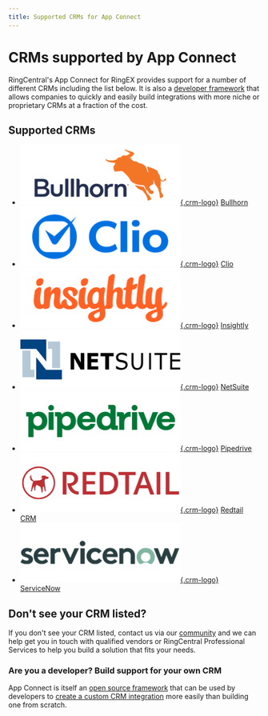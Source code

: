 ```yaml
---
title: Supported CRMs for App Connect
---
```

# CRMs supported by App Connect

RingCentral's App Connect for RingEX provides support for a number of different CRMs including the list below. It is also a [developer framework](../developers/index.md) that allows companies to quickly and easily build integrations with more niche or proprietary CRMs at a fraction of the cost. 

## Supported CRMs

<div class="grid cards" markdown>

-    [![Bullhorn Logo](../img/crm-logo-bullhorn.png){.crm-logo}](bullhorn.md)
     [Bullhorn](bullhorn.md)
-    [![Clio Logo](../img/crm-logo-clio.png){.crm-logo}](clio.md)
     [Clio](clio.md)
-    [![Insightly Logo](../img/crm-logo-insightly.png){.crm-logo}](insightly.md)
     [Insightly](insightly.md)
-    [![NetSuite Logo](../img/crm-logo-netsuite.png){.crm-logo}](netsuite.md)
     [NetSuite](netsuite.md)
-    [![Pipedrive Logo](../img/crm-logo-pipedrive.png){.crm-logo}](pipedrive.md)
     [Pipedrive](pipedrive.md)
-    [![Redtail Logo](../img/crm-logo-redtail.png){.crm-logo}](redtail.md)
     [Redtail CRM](redtail.md)
-    [![ServiceNow Logo](../img/crm-logo-servicenow.png){.crm-logo}](servicenow.md)
     [ServiceNow](servicenow.md)

</div>

## Don't see your CRM listed?

If you don't see your CRM listed, contact us via our [community](https://community.ringcentral.com) and we can help get you in touch with qualified vendors or RingCentral Professional Services to help you build a solution that fits your needs.

### Are you a developer? Build support for your own CRM

App Connect is itself an [open source framework](https://github.com/ringcentral/rc-unified-crm-extension) that can be used by developers to [create a custom CRM integration](../developers/index.md) more easily than building one from scratch. 
